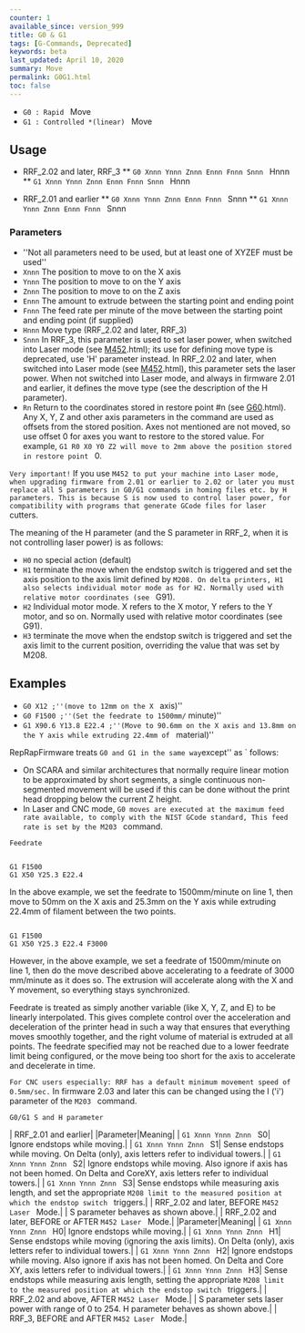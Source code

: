 ```yaml
---
counter: 1
available_since: version_999
title: G0 & G1
tags: [G-Commands, Deprecated] 
keywords: beta 
last_updated: April 10, 2020 
summary: Move 
permalink: G0G1.html
toc: false 
---
```



* ` G0 : Rapid  ` Move
* ` G1 : Controlled *(linear)  ` Move

## Usage

* RRF_2.02 and later, RRF_3
** ` G0 Xnnn Ynnn Znnn Ennn Fnnn Snnn  ` Hnnn
** ` G1 Xnnn Ynnn Znnn Ennn Fnnn Snnn  ` Hnnn

* RRF_2.01 and earlier
** ` G0 Xnnn Ynnn Znnn Ennn Fnnn  ` Snnn
** ` G1 Xnnn Ynnn Znnn Ennn Fnnn  ` Snnn

### Parameters

* ''Not all parameters need to be used, but at least one of XYZEF must be used''
* `Xnnn` The position to move to on the X axis
* `Ynnn` The position to move to on the Y axis
* `Znnn` The position to move to on the Z axis
* `Ennn` The amount to extrude between the starting point and ending point
* `Fnnn` The feed rate per minute of the move between the starting point and ending point (if supplied)
* `Hnnn` Move type (RRF_2.02 and later, RRF_3)
* `Snnn` In RRF_3, this parameter is used to set laser power, when switched into Laser mode  (see [M452](M452).html); its use for defining move type is deprecated, use 'H' parameter instead. In RRF_2.02 and later, when switched into Laser mode (see [M452](M452).html), this parameter sets the laser power.  When not switched into Laser mode, and always in firmware 2.01 and earlier, it defines the move type (see the description of the H parameter).
* `Rn` Return to the coordinates stored in restore point #n (see [G60](G60).html). Any  X, Y, Z and other axis parameters in the command are used as offsets from the stored position. Axes not mentioned are not moved, so use offset 0 for axes you want to restore to the stored value. For example, ` G1 R0 X0 Y0 Z2 will move to 2mm above the position stored in restore point  ` 0.

`Very important!` If you use ` M452 to put your machine into Laser mode, when upgrading firmware from 2.01 or earlier to 2.02 or later you must replace all S parameters in G0/G1 commands in homing files etc. by H parameters. This is because S is now used to control laser power, for compatibility with programs that generate GCode files for laser  ` cutters.

The meaning of the H parameter (and the S parameter in RRF_2, when it is not controlling laser power) is as follows:

* `H0` no special action (default)
* `H1` terminate the move when the endstop switch is triggered and set the axis position to the axis limit defined by ` M208. On delta printers, H1 also selects individual motor mode as for H2. Normally used with relative motor coordinates (see  ` G91).
* `H2` Individual motor mode. X refers to the X motor, Y refers to the Y motor, and so on. Normally used with relative motor coordinates (see G91).
* `H3` terminate the move when the endstop switch is triggered and set the axis limit to the current position, overriding the value that was set by M208.

## Examples

* ` G0 X12 ;''(move to 12mm on the X  ` axis)''
* ` G0 F1500 ;''(Set the feedrate to 1500mm/ ` minute)''
* ` G1 X90.6 Y13.8 E22.4 ;''(Move to 90.6mm on the X axis and 13.8mm on the Y axis while extruding 22.4mm of  ` material)''

RepRapFirmware treats ` G0 and G1 in the same way `except'' as  ` follows:

* On SCARA and similar architectures that normally require linear motion to be approximated by short segments, a single continuous non-segmented movement will be used if this can be done without the print head dropping below the current Z height.
* In Laser and CNC mode, ` G0 moves are executed at the maximum feed rate available, to comply with the NIST GCode standard, This feed rate is set by the M203  ` command.

`Feedrate`

```

G1 F1500
G1 X50 Y25.3 E22.4

```

In the above example, we set the feedrate to 1500mm/minute on line 1, then move to 50mm on the X axis and 25.3mm on the Y axis while extruding 22.4mm of filament between the two points.

```

G1 F1500
G1 X50 Y25.3 E22.4 F3000

```

However, in the above example, we set a feedrate of 1500mm/minute on line 1, then do the move described above accelerating to a feedrate of 3000 mm/minute as it does so. The extrusion will accelerate along with the X and Y movement, so everything stays synchronized.

Feedrate is treated as simply another variable (like X, Y, Z, and E) to be linearly interpolated. This gives complete control over the acceleration and deceleration of the printer head in such a way that ensures that everything moves smoothly together, and the right volume of material is extruded at all points. The feedrate specified may not be reached due to a lower feedrate limit being configured, or the move being too short for the axis to accelerate and decelerate in time.

`For CNC users especially: RRF has a default minimum movement speed of 0.5mm/sec.` In firmware 2.03 and later this can be changed using the I ('i') parameter of the ` M203  ` command.

`G0/G1 S and H parameter`

| RRF_2.01 and earlier|
|Parameter|Meaning|
| ` G1 Xnnn Ynnn Znnn  ` S0| Ignore endstops while moving.|
| ` G1 Xnnn Ynnn Znnn  ` S1| Sense endstops while moving. On Delta (only), axis letters refer to individual towers.|
| ` G1 Xnnn Ynnn Znnn  ` S2| Ignore endstops while moving. Also ignore if axis has not been homed. On Delta and CoreXY, axis letters refer to individual towers.|
| ` G1 Xnnn Ynnn Znnn  ` S3| Sense endstops while measuring axis length, and set the appropriate ` M208 limit to the measured position at which the endstop switch  ` triggers.|
| RRF_2.02 and later, BEFORE ` M452 Laser  ` Mode.|
|  S parameter behaves as shown above.|
| RRF_2.02 and later, BEFORE or AFTER ` M452 Laser  ` Mode.|
|Parameter|Meaning|
| ` G1 Xnnn Ynnn Znnn  ` H0| Ignore endstops while moving.|
| ` G1 Xnnn Ynnn Znnn  ` H1| Sense endstops while moving (ignoring the axis limits). On Delta (only), axis letters refer to individual towers.|
| ` G1 Xnnn Ynnn Znnn  ` H2| Ignore endstops while moving. Also ignore if axis has not been homed. On Delta and Core XY, axis letters refer to individual towers.|
| ` G1 Xnnn Ynnn Znnn  ` H3| Sense endstops while measuring axis length, setting the appropriate ` M208 limit to the measured position at which the endstop switch  ` triggers.|
| RRF_2.02 and above, AFTER ` M452 Laser  ` Mode.|
|  S parameter sets laser power with range of 0 to 254.  H parameter behaves as shown above.|
| RRF_3, BEFORE and AFTER ` M452 Laser  ` Mode.|


